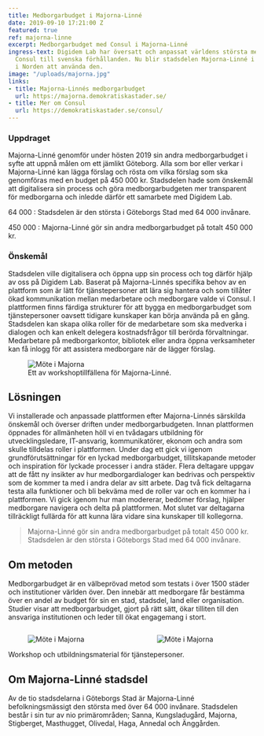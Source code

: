 ```yaml
---
title: Medborgarbudget i Majorna-Linné
date: 2019-09-10 17:21:00 Z
featured: true
ref: majorna-linne
excerpt: Medborgarbudget med Consul i Majorna-Linné
ingress-text: Digidem Lab har översatt och anpassat världens största medborgarplattform
  Consul till svenska förhållanden. Nu blir stadsdelen Majorna-Linné i Göteborg först
  i Norden att använda den.
image: "/uploads/majorna.jpg"
links:
- title: Majorna-Linnés medborgarbudget
  url: https://majorna.demokratiskastader.se/
- title: Mer om Consul
  url: https://demokratiskastader.se/consul/
---
```


### Uppdraget
Majorna-Linné genomför under hösten 2019 sin andra medborgarbudget i syfte att uppnå målen om ett jämlikt Göteborg. Alla som bor eller verkar i Majorna-Linné kan lägga förslag och rösta om vilka förslag som ska genomföras med en budget på 450 000 kr. Stadsdelen hade som önskemål att digitalisera sin process och göra medborgarbudgeten mer transparent för medborgarna och inledde därför ett samarbete med Digidem Lab.

64 000
: Stadsdelen är den största i Göteborgs Stad med 64 000 invånare.

450 000
: Majorna-Linné gör sin andra medborgarbudget på totalt 450 000 kr.

### Önskemål
Stadsdelen ville digitalisera och öppna upp sin process och tog därför hjälp av oss på Digidem Lab. Baserat på Majorna-Linnés specifika behov av en plattform som är lätt för tjänstepersoner att lära sig hantera och som tillåter ökad kommunikation mellan medarbetare och medborgare valde vi Consul. I plattformen finns färdiga strukturer för att bygga en medborgarbudget som tjänstepersoner oavsett tidigare kunskaper kan börja använda på en gång. Stadsdelen kan skapa olika roller för de medarbetare som ska medverka i dialogen och kan enkelt delegera kostnadsfrågor till berörda förvaltningar. Medarbetare på medborgarkontor, bibliotek eller andra öppna verksamheter kan få inlogg för att assistera medborgare när de lägger förslag.

<figure>
  <img src="/uploads/majorna-2-bred.jpg" alt="Möte i Majorna">
  <figcaption>Ett av workshop&shy;tillfällena för Majorna-Linné.</figcaption>
</figure>

## Lösningen
Vi installerade och anpassade plattformen efter Majorna-Linnés särskilda önskemål och överser driften under medborgarbudgeten. Innan plattformen öppnades för allmänheten höll vi en tvådagars utbildning för utvecklingsledare, IT-ansvarig, kommunikatörer, ekonom och andra som skulle tilldelas roller i plattformen. Under dag ett gick vi igenom grundförutsättningar för en lyckad medborgarbudget, tillitskapande metoder och inspiration för lyckade processer i andra städer. Flera deltagare uppgav att de fått ny insikter av hur medborgardialoger kan bedrivas och perspektiv som de kommer ta med i andra delar av sitt arbete. Dag två fick deltagarna testa alla funktioner och bli bekväma med de roller var och en kommer ha i plattformen. Vi gick igenom hur man modererar, bedömer förslag, hjälper medborgare navigera och delta på plattformen. Mot slutet var deltagarna tillräckligt fullärda för att kunna lära vidare sina kunskaper till kollegorna.

> Majorna-Linné gör sin andra medborgarbudget på totalt 450 000 kr. Stadsdelen är den största i Göteborgs Stad med 64 000 invånare.

## Om metoden
Medborgarbudget är en välbeprövad metod som testats i över 1500 städer och institutioner världen över. Den innebär att medborgare får bestämma över en andel av budget för sin en stad, stadsdel, land eller organisation. Studier visar att medborgarbudget, gjort på rätt sätt, ökar tilliten till den ansvariga institutionen och leder till ökat engagemang i stort.

<div class="columns">
  <div class="column">
    <figure>
      <img src="/uploads/majorna-3-standard.jpg" alt="Möte i Majorna">
    </figure>
  </div>
  <div class="column">
    <figure>
      <img src="/uploads/majorna-1-standard.jpg" alt="Möte i Majorna">
    </figure>
  </div>
</div>
<div class="caption">Workshop och utbildningsmaterial för tjänstepersoner.</div>


## Om Majorna-Linné stadsdel
Av de tio stadsdelarna i Göteborgs Stad är Majorna-Linné befolkningsmässigt den största med över 64 000 invånare. Stadsdelen består i sin tur av nio primärområden; Sanna, Kungsladugård, Majorna, Stigberget, Masthugget, Olivedal, Haga, Annedal och Änggården.

